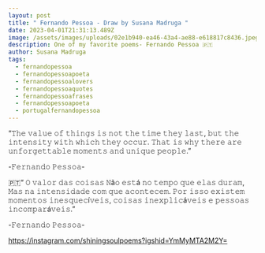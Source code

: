 ```yaml
---
layout: post
title: " Fernando Pessoa - Draw by Susana Madruga "
date: 2023-04-01T21:31:13.489Z
image: /assets/images/uploads/02e1b940-ea46-43a4-ae88-e618817c8436.jpeg
description: One of my favorite poems- Fernando Pessoa 🇵🇹
author: Susana Madruga
tags:
  - fernandopessoa
  - fernandopessoapoeta
  - fernandopessoalovers
  - fernandopessoaquotes
  - fernandopessoafrases
  - fernandopessoapoeta
  - portugalfernandopessoa
---
```

“𝚃𝚑𝚎 𝚟𝚊𝚕𝚞𝚎 𝚘𝚏 𝚝𝚑𝚒𝚗𝚐𝚜 𝚒𝚜 𝚗𝚘𝚝 𝚝𝚑𝚎 𝚝𝚒𝚖𝚎 𝚝𝚑𝚎𝚢 𝚕𝚊𝚜𝚝, 𝚋𝚞𝚝 𝚝𝚑𝚎 𝚒𝚗𝚝𝚎𝚗𝚜𝚒𝚝𝚢 𝚠𝚒𝚝𝚑 𝚠𝚑𝚒𝚌𝚑 𝚝𝚑𝚎𝚢 𝚘𝚌𝚌𝚞𝚛. 𝚃𝚑𝚊𝚝 𝚒𝚜 𝚠𝚑𝚢 𝚝𝚑𝚎𝚛𝚎 𝚊𝚛𝚎 𝚞𝚗𝚏𝚘𝚛𝚐𝚎𝚝𝚝𝚊𝚋𝚕𝚎 𝚖𝚘𝚖𝚎𝚗𝚝𝚜 𝚊𝚗𝚍 𝚞𝚗𝚒𝚚𝚞𝚎 𝚙𝚎𝚘𝚙𝚕𝚎.”

\-𝙵𝚎𝚛𝚗𝚊𝚗𝚍𝚘 𝙿𝚎𝚜𝚜𝚘𝚊- 

🇵🇹“ 𝙾 𝚟𝚊𝚕𝚘𝚛 𝚍𝚊𝚜 𝚌𝚘𝚒𝚜𝚊𝚜
𝙽ã𝚘 𝚎𝚜𝚝á 𝚗𝚘 𝚝𝚎𝚖𝚙𝚘 𝚚𝚞𝚎 𝚎𝚕𝚊𝚜 𝚍𝚞𝚛𝚊𝚖,
𝙼𝚊𝚜 𝚗𝚊 𝚒𝚗𝚝𝚎𝚗𝚜𝚒𝚍𝚊𝚍𝚎 𝚌𝚘𝚖 𝚚𝚞𝚎 𝚊𝚌𝚘𝚗𝚝𝚎𝚌𝚎𝚖.
𝙿𝚘𝚛 𝚒𝚜𝚜𝚘 𝚎𝚡𝚒𝚜𝚝𝚎𝚖 𝚖𝚘𝚖𝚎𝚗𝚝𝚘𝚜 𝚒𝚗𝚎𝚜𝚚𝚞𝚎𝚌í𝚟𝚎𝚒𝚜, 𝚌𝚘𝚒𝚜𝚊𝚜 𝚒𝚗𝚎𝚡𝚙𝚕𝚒𝚌á𝚟𝚎𝚒𝚜 𝚎 𝚙𝚎𝚜𝚜𝚘𝚊𝚜 𝚒𝚗𝚌𝚘𝚖𝚙𝚊𝚛á𝚟𝚎𝚒𝚜.”

\-𝙵𝚎𝚛𝚗𝚊𝚗𝚍𝚘 𝙿𝚎𝚜𝚜𝚘𝚊- 

<https://instagram.com/shiningsoulpoems?igshid=YmMyMTA2M2Y=>